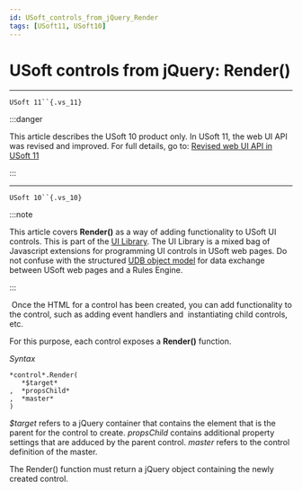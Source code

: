 ```yaml
---
id: USoft_controls_from_jQuery_Render
tags: [USoft11, USoft10]
---
```

# USoft controls from jQuery: Render()



----

`USoft 11``{.vs_11}`


:::danger

This article describes the USoft 10 product only.
In USoft 11, the web UI API was revised and improved. For full details, go to:
[Revised web UI API in USoft 11](/Web_and_app_UIs/UDB_udb/Revised_web_UI_API_in_USoft_11.md)

:::

----

`USoft 10``{.vs_10}`


:::note

This article covers **Render()** as a way of adding functionality to USoft UI controls. This is part of the [UI Library](/Web_and_app_UIs/UI_Library).
The UI Library is a mixed bag of Javascript extensions for programming UI controls in USoft web pages. Do not confuse with the structured [UDB object model](/Web_and_app_UIs/UDB_udb/UDB_udb_object.md) for data exchange between USoft web pages and a Rules Engine.

:::

 Once the HTML for a control has been created, you can add functionality to the control, such as adding event handlers and  instantiating child controls, etc.

For this purpose, each control exposes a **Render()** function.

*Syntax*

```
*control*.Render(
   *$target*
,  *propsChild*
,  *master*
)
```

*$target* refers to a jQuery container that contains the element that is the parent for the control to create. *propsChild* contains additional property settings that are adduced by the parent control. *master* refers to the control definition of the master.

The Render() function must return a jQuery object containing the newly created control.